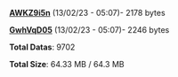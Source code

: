[**AWKZ9i5n**](/data/AWKZ9i5n.txt) (13/02/23 - 05:07)- 2178 bytes

[**GwhVqD05**](/data/GwhVqD05.txt) (13/02/23 - 05:07)- 2246 bytes

**Total Datas**: 9702

**Total Size**: 64.33 MB / 64.3 MB